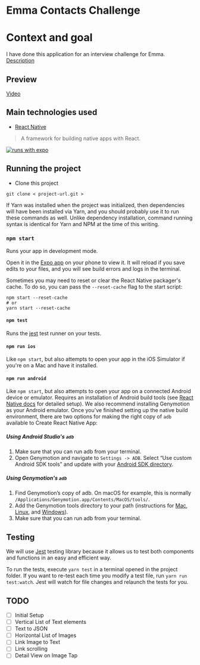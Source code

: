 # Emma Contacts Challenge

# Context and goal

I have done this application for an interview challenge for Emma. [Description](https://www.notion.so/React-Native-Engineering-challenge-cf7aa682c1c143d9b1bc73f17bb4f8a2)

## Preview

[Video](https://s3.us-west-2.amazonaws.com/secure.notion-static.com/8fcf2539-4fd5-4970-8abb-60444a3bd9a5/challenge.mov?X-Amz-Algorithm=AWS4-HMAC-SHA256&X-Amz-Credential=AKIAT73L2G45O3KS52Y5%2F20200926%2Fus-west-2%2Fs3%2Faws4_request&X-Amz-Date=20200926T065806Z&X-Amz-Expires=86400&X-Amz-Signature=0189a82a802e244441391439e24cbbfc6e91125a6ffbb184b9f8edc6a6ca6ee1&X-Amz-SignedHeaders=host)

## Main technologies used

- [React Native](https://github.com/facebook/react-native)

> A framework for building native apps with React.

[![runs with expo](https://img.shields.io/badge/Runs%20with%20Expo-000.svg?style=flat-square&logo=EXPO&labelColor=f3f3f3&logoColor=000)](https://expo.io/)

## Running the project

- Clone this project
```
git clone < project-url.git >
```
If Yarn was installed when the project was initialized, then dependencies will have been installed via Yarn, and you should probably use it to run these commands as well. Unlike dependency installation, command running syntax is identical for Yarn and NPM at the time of this writing.

### `npm start`

Runs your app in development mode.

Open it in the [Expo app](https://expo.io) on your phone to view it. It will reload if you save edits to your files, and you will see build errors and logs in the terminal.

Sometimes you may need to reset or clear the React Native packager's cache. To do so, you can pass the `--reset-cache` flag to the start script:

```
npm start --reset-cache
# or
yarn start --reset-cache
```

#### `npm test`

Runs the [jest](https://github.com/facebook/jest) test runner on your tests.

#### `npm run ios`

Like `npm start`, but also attempts to open your app in the iOS Simulator if you're on a Mac and have it installed.

#### `npm run android`

Like `npm start`, but also attempts to open your app on a connected Android device or emulator. Requires an installation of Android build tools (see [React Native docs](https://facebook.github.io/react-native/docs/getting-started.html) for detailed setup). We also recommend installing Genymotion as your Android emulator. Once you've finished setting up the native build environment, there are two options for making the right copy of `adb` available to Create React Native App:

##### Using Android Studio's `adb`

1. Make sure that you can run adb from your terminal.
2. Open Genymotion and navigate to `Settings -> ADB`. Select “Use custom Android SDK tools” and update with your [Android SDK directory](https://stackoverflow.com/questions/25176594/android-sdk-location).

##### Using Genymotion's `adb`

1. Find Genymotion’s copy of adb. On macOS for example, this is normally `/Applications/Genymotion.app/Contents/MacOS/tools/`.
2. Add the Genymotion tools directory to your path (instructions for [Mac](http://osxdaily.com/2014/08/14/add-new-path-to-path-command-line/), [Linux](http://www.computerhope.com/issues/ch001647.htm), and [Windows](https://www.howtogeek.com/118594/how-to-edit-your-system-path-for-easy-command-line-access/)).
3. Make sure that you can run adb from your terminal.

## Testing

We will use [Jest](https://facebook.github.io/jest/) testing library because it allows us to test both components and functions in an easy and efficient way.

To run the tests, execute ```yarn test``` in a terminal opened in the project folder.
If you want to re-test each time you modify a test file, run ```yarn run test:watch```. Jest will watch for file changes and relaunch the tests for you.

## TODO

- [ ] Initial Setup
- [ ] Vertical List of Text elements
- [ ] Text to JSON
- [ ] Horizontal List of Images
- [ ] Link Image to Text
- [ ] Link scrolling
- [ ] Detail View on Image Tap